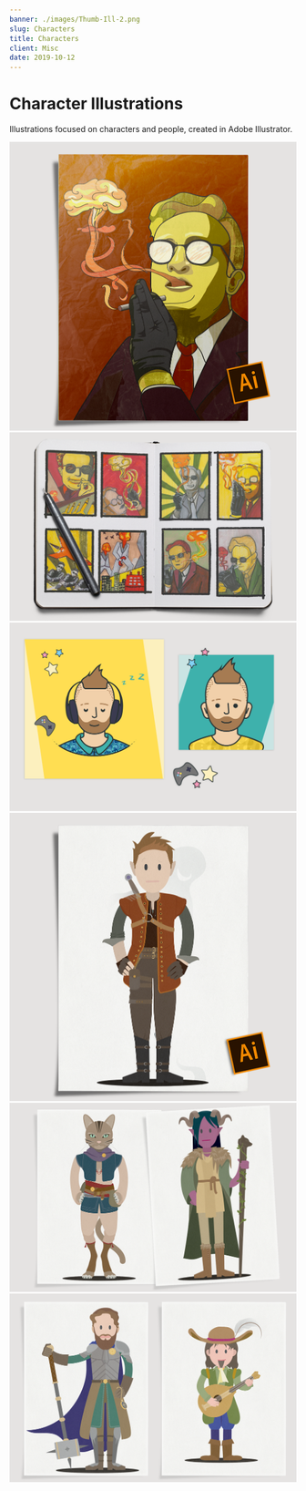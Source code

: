 ```yaml
---
banner: ./images/Thumb-Ill-2.png
slug: Characters
title: Characters
client: Misc
date: 2019-10-12
---
```


# Character Illustrations

Illustrations focused on characters and people, created in Adobe Illustrator.

![](./images/Pieces-Ill-DrStrange_Big.png)
![](./images/Pieces-Ill-DrStrange_Sketch.png "Concepts & sketches prior to final illustration")
![](./images/Pieces-Ill-Characters-Twitch.png)
![](./images/Pieces-Ill-Characters-03_Big.png)
![](./images/Pieces-Ill-Characters-01.png)  
![](./images/Pieces-Ill-Characters-02.png)
